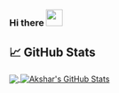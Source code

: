 ### Hi there <img src="https://raw.githubusercontent.com/MartinHeinz/MartinHeinz/master/wave.gif" width="30px">


<!--
**aksharpatel17/aksharpatel17** is a ✨ _special_ ✨ repository because its `README.md` (this file) appears on your GitHub profile.

Here are some ideas to get you started:

- 🔭 I’m currently working on ...
- 🌱 I’m currently learning ...
- 👯 I’m looking to collaborate on ...
- 🤔 I’m looking for help with ...
- 💬 Ask me about ...
- 📫 How to reach me: ...
- 😄 Pronouns: ...
- ⚡ Fun fact: ...
-->

## &#x1f4c8; GitHub Stats

<a href="https://github.com/aksharpatel17/aksharpatel17">
  <img align="center" src="https://github-readme-stats.vercel.app/api/top-langs/?username=aksharpatel17&hide=java,html&title_color=ffffff&text_color=c9cacc&icon_color=2bbc8a&bg_color=1d1f21" />
</a>
<a href="https://github.com/aksharpatel17/aksharpatel17">
  <img align="center" src="https://github-readme-stats.vercel.app/api?username=aksharpatel17&show_icons=true&line_height=27&count_private=true&title_color=ffffff&text_color=c9cacc&icon_color=2bbc8a&bg_color=1d1f21" alt="Akshar's GitHub Stats" />
</a>

<!--[![Akshar's wakatime stats](https://github-readme-stats.vercel.app/api/wakatime?username=aksharpatel17)](https://github.com/anuraghazra/github-readme-stats)-->
